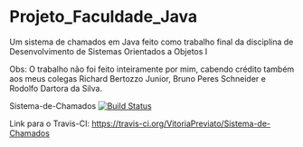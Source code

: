 # Projeto_Faculdade_Java
Um sistema de chamados em Java feito como trabalho final da disciplina de Desenvolvimento de Sistemas Orientados a Objetos I

Obs: O trabalho não foi feito inteiramente por mim, cabendo crédito também aos meus colegas Richard Bertozzo Junior, Bruno Peres Schneider e Rodolfo Dartora da Silva. 


Sistema-de-Chamados [![Build Status](https://travis-ci.org/VitoriaPreviato/Sistema-de-Chamados.svg?branch=master)](https://travis-ci.org/VitoriaPreviato/Sistema-de-Chamados)
 
 Link para o Travis-CI: https://travis-ci.org/VitoriaPreviato/Sistema-de-Chamados
